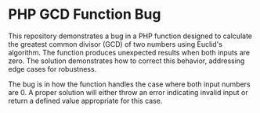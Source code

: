 # PHP GCD Function Bug
This repository demonstrates a bug in a PHP function designed to calculate the greatest common divisor (GCD) of two numbers using Euclid's algorithm.  The function produces unexpected results when both inputs are zero.  The solution demonstrates how to correct this behavior, addressing edge cases for robustness.

The bug is in how the function handles the case where both input numbers are 0.  A proper solution will either throw an error indicating invalid input or return a defined value appropriate for this case.